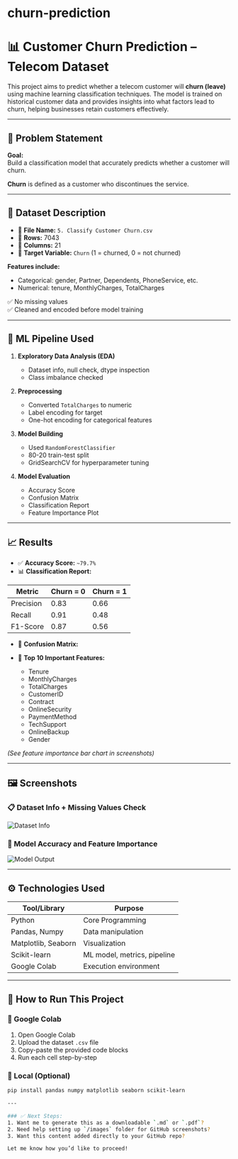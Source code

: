 # churn-prediction
# 📊 Customer Churn Prediction – Telecom Dataset

This project aims to predict whether a telecom customer will **churn (leave)** using machine learning classification techniques. The model is trained on historical customer data and provides insights into what factors lead to churn, helping businesses retain customers effectively.

---

## 📌 Problem Statement

**Goal:**  
Build a classification model that accurately predicts whether a customer will churn.

**Churn** is defined as a customer who discontinues the service.

---

## 🧾 Dataset Description

- 📁 **File Name:** `5. Classify Customer Churn.csv`
- 🧮 **Rows:** 7043
- 🧾 **Columns:** 21
- 🎯 **Target Variable:** `Churn` (1 = churned, 0 = not churned)

**Features include:**
- Categorical: gender, Partner, Dependents, PhoneService, etc.
- Numerical: tenure, MonthlyCharges, TotalCharges

✅ No missing values  
✅ Cleaned and encoded before model training

---

## 🧠 ML Pipeline Used

1. **Exploratory Data Analysis (EDA)**
   - Dataset info, null check, dtype inspection
   - Class imbalance checked

2. **Preprocessing**
   - Converted `TotalCharges` to numeric
   - Label encoding for target
   - One-hot encoding for categorical features

3. **Model Building**
   - Used `RandomForestClassifier`
   - 80-20 train-test split
   - GridSearchCV for hyperparameter tuning

4. **Model Evaluation**
   - Accuracy Score
   - Confusion Matrix
   - Classification Report
   - Feature Importance Plot

---

## 📈 Results

- ✅ **Accuracy Score:** `~79.7%`
- 📊 **Classification Report:**

| Metric     | Churn = 0 | Churn = 1 |
|------------|-----------|-----------|
| Precision  | 0.83      | 0.66      |
| Recall     | 0.91      | 0.48      |
| F1-Score   | 0.87      | 0.56      |

- 🧮 **Confusion Matrix:**

- 🌟 **Top 10 Important Features:**
  - Tenure
  - MonthlyCharges
  - TotalCharges
  - CustomerID
  - Contract
  - OnlineSecurity
  - PaymentMethod
  - TechSupport
  - OnlineBackup
  - Gender

*(See feature importance bar chart in screenshots)*

---

## 🖼️ Screenshots

### 📋 Dataset Info + Missing Values Check  
![Dataset Info](./images/dataset_info.png)

### 🧪 Model Accuracy and Feature Importance  
![Model Output](./images/model_output.png)

---

## ⚙️ Technologies Used

| Tool/Library     | Purpose                    |
|------------------|-----------------------------|
| Python           | Core Programming            |
| Pandas, Numpy    | Data manipulation           |
| Matplotlib, Seaborn | Visualization            |
| Scikit-learn     | ML model, metrics, pipeline |
| Google Colab     | Execution environment       |

---

## 🚀 How to Run This Project

### 📍 Google Colab

1. Open Google Colab
2. Upload the dataset `.csv` file
3. Copy-paste the provided code blocks
4. Run each cell step-by-step

### 📍 Local (Optional)

```bash
pip install pandas numpy matplotlib seaborn scikit-learn

---

### ✅ Next Steps:
1. Want me to generate this as a downloadable `.md` or `.pdf`?
2. Need help setting up `/images` folder for GitHub screenshots?
3. Want this content added directly to your GitHub repo?

Let me know how you’d like to proceed!
